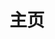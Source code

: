---
blog: true
home: true
icon: home
title: 主页
# bgImage: /rim.jpg
heroImage: /logo.svg
heroText: Some Notes
heroFullScreen: true
tagline: Everything's gonna be all right.
---